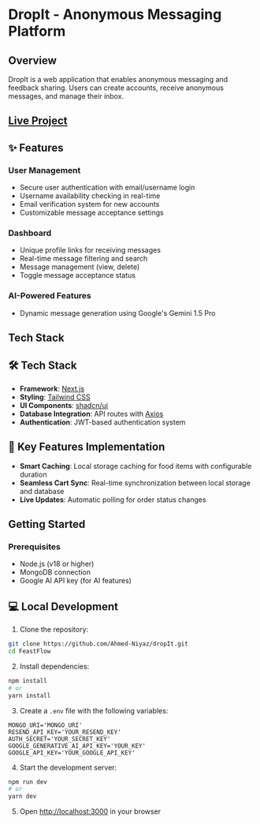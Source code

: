 # DropIt - Anonymous Messaging Platform

## Overview
DropIt is a web application that enables anonymous messaging and feedback sharing. Users can create accounts, receive anonymous messages, and manage their inbox.

## [Live Project](https://dropit-psi.vercel.app)

## ✨ Features

### User Management
- Secure user authentication with email/username login
- Username availability checking in real-time
- Email verification system for new accounts
- Customizable message acceptance settings

### Dashboard
- Unique profile links for receiving messages
- Real-time message filtering and search
- Message management (view, delete)
- Toggle message acceptance status

### AI-Powered Features
- Dynamic message generation using Google's Gemini 1.5 Pro

## Tech Stack

## 🛠️ Tech Stack

- **Framework**: [Next.js](https://nextjs.org/)
- **Styling**: [Tailwind CSS](https://tailwindcss.com/)
- **UI Components**: [shadcn/ui](https://ui.shadcn.com/)
- **Database Integration**: API routes with [Axios](https://axios-http.com/)
- **Authentication**: JWT-based authentication system

## 🚀 Key Features Implementation

- **Smart Caching**: Local storage caching for food items with configurable duration
- **Seamless Cart Sync**: Real-time synchronization between local storage and database
- **Live Updates**: Automatic polling for order status changes

## Getting Started

### Prerequisites
- Node.js (v18 or higher)
- MongoDB connection
- Google AI API key (for AI features)

## 💻 Local Development

1. Clone the repository:
```bash
git clone https://github.com/Ahmed-Niyaz/dropIt.git
cd FeastFlow
```

2. Install dependencies:
```bash
npm install
# or
yarn install
```

3. Create a `.env` file with the following variables:
```
MONGO_URI='MONGO_URI'
RESEND_API_KEY='YOUR_RESEND_KEY'
AUTH_SECRET='YOUR_SECRET_KEY'
GOOGLE_GENERATIVE_AI_API_KEY='YOUR_KEY'
GOOGLE_API_KEY='YOUR_GOOGLE_API_KEY'
```

4. Start the development server:
```bash
npm run dev
# or
yarn dev
```

5. Open [http://localhost:3000](http://localhost:3000) in your browser
